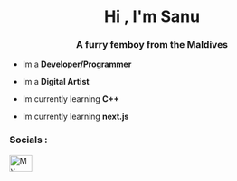 
<h1 align="center">Hi , I'm Sanu</h1>
<h3 align="center">A furry femboy from the Maldives</h3>

- Im a **Developer/Programmer**

- Im a **Digital Artist**

- Im currently learning **C++**

- Im currently learning **next.js**

<h3 align="left">Socials :</h3>
<p align="left">
<a href="https://www.youtube.com/@narpyCLIPS" target="blank"><img align="center" src="https://raw.githubusercontent.com/rahuldkjain/github-profile-readme-generator/master/src/images/icons/Social/youtube.svg" alt="My YouTube :3" height="30" width="40" /></a>
</p>